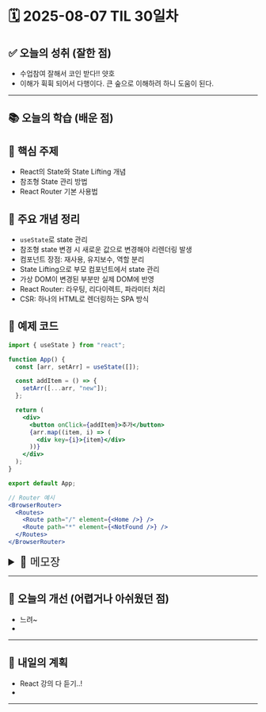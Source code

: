 # 🗓️ 2025-08-07 TIL 30일차

## ✅ 오늘의 성취 (잘한 점)

- 수업참여 잘해서 코인 받다!! 얏호
- 이해가 휙휙 되어서 다행이다. 큰 숲으로 이해하려 하니 도움이 된다.

---

## 📚 오늘의 학습 (배운 점)

## 🔹 핵심 주제

- React의 State와 State Lifting 개념
- 참조형 State 관리 방법
- React Router 기본 사용법

## 🔹 주요 개념 정리

- `useState`로 state 관리
- 참조형 state 변경 시 새로운 값으로 변경해야 리렌더링 발생
- 컴포넌트 장점: 재사용, 유지보수, 역할 분리
- State Lifting으로 부모 컴포넌트에서 state 관리
- 가상 DOM이 변경된 부분만 실제 DOM에 반영
- React Router: 라우팅, 리다이렉트, 파라미터 처리
- CSR: 하나의 HTML로 렌더링하는 SPA 방식

## 🔹 예제 코드

```jsx
import { useState } from "react";

function App() {
  const [arr, setArr] = useState([]);

  const addItem = () => {
    setArr([...arr, "new"]);
  };

  return (
    <div>
      <button onClick={addItem}>추가</button>
      {arr.map((item, i) => (
        <div key={i}>{item}</div>
      ))}
    </div>
  );
}

export default App;
```

```jsx
// Router 예시
<BrowserRouter>
  <Routes>
    <Route path="/" element={<Home />} />
    <Route path="*" element={<NotFound />} />
  </Routes>
</BrowserRouter>
```

<details>
<summary style="font-size: 22px;">📓 메모장</summary>

### State

- `react` 패키지에서 `useState` 함수 불러오기

- `const [state값, setter함수] = useState(초기값)`

  - 배열 형태 요소(변수, 함수) 2개 리턴 → 구조분해 할당으로 변수/함수명 정의
  - state값: 현재 값
  - setter함수: state 변경 전용 (직접 재할당 불가)
  - 참조형은 참조값 동일 시 변경 감지 불가

- state 변경 시마다 화면 리렌더링

---

### 참조형 State (배열/객체)

```jsx
const [arr, setArr] = useState([]);
arr.push(something);
setArr(arr); // 참조값 같으면 리렌더링 안 됨
```

- 참조형은 내부 값만 바꿔도 참조값 같으면 렌더링 안 됨
- 새로운 배열/객체를 만들어서 변경해야 함

```jsx
setArr([...arr, something]); // 복사 후 새 배열 생성
```

- 참조형 state는 메서드/할당 연산자 대신 새로운 값 생성 필수

---

### 컴포넌트 장점

1. 재사용 가능 → 반복 개발 감소
2. 유지보수 용이 → 오류 수정 편리
3. 역할/책임 분리 가능 → 협업 강점

- 함수명 변경: 드래그 후 F2, 수정, 엔터

---

### State Lifting

- 자식 state를 부모로 올려 부모에서 관리
- 부모에서 props로 자식에 값/함수 전달
- 불필요한 변수/함수 최소화 가능
- 자식 내부에서 전달받은 props로 변수 선언 가능
- 모든 state를 부모에 모아 props로 내려서 관리 가능

---

### 가상 DOM 동작

- 컴포넌트 변경 시 해당 컴포넌트 전체를 새 버전으로 갱신
- 변경 전/후 가상 DOM 비교
- 실제 변경된 노드만 실제 DOM에 반영
- 장점

  1. 상태만 관리 → DOM 조작은 React가 처리
  2. 변경 모아서 한 번에 처리 → 효율적 렌더링

  # React Router

  <BrowserRouter>  
  <Link>  
  <Route path="">

path="\*" → notFound 페이지 라우팅  
path=":something" → useParams()로 동적 할당  
<Navigate to="/something"/> → 리다이렉트  
useSearchParam → 쿼리 파라미터 제어  
useNavigate → 함수 실행 시 리다이렉트

CSR: SPA, index.html 하나로 렌더링

</details>

---

## 🧠 오늘의 개선 (어렵거나 아쉬웠던 점)

- 느려~
-

---

## 🚀 내일의 계획

- React 강의 다 듣기..!
-

---
